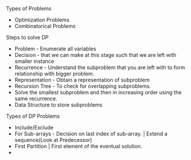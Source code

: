 Types of Problems
- Optimization Problems
- Combinatorical Problems

Steps to solve DP
- Problem - Enumerate all variables
- Decision - that we can make at this stage such that we are left with smaller instance
- Recurrence - Understand the subproblem that you are left with to form relationship with bigger problem.
- Representation - Obtain a representation of subproblem
- Recursion Tree - To check for overlapping subproblems.
- Solve the smallest subproblem and then in increasing order using the same recurrence.
- Data Structure to store subproblems

Types of DP Problems
- Include/Exclude
- For Sub-arrays - Decision on last index of sub-array. | Extend a sequence(Look at Predecessor)
- First Partition | First element of the eventual solution.
- 
